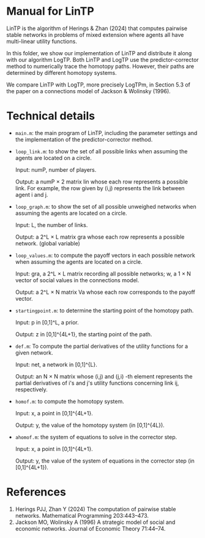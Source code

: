 # Manual for LinTP
LinTP is the algorithm of Herings & Zhan (2024) that computes pairwise stable networks in problems of mixed extension where agents all have multi-linear utility functions. 

In this folder, we show our implementation of LinTP and distribute it along with our algorithm LogTP.
Both LinTP and LogTP use the predictor-corrector method to numerically trace the homotopy paths. However, their paths are determined by different homotopy systems. 

We compare LinTP with LogTP, more precisely LogTPm, in Section 5.3 of the paper on a connections model of Jackson & Wolinsky (1996).

# Technical details
- `main.m`: the main program of LinTP, including the parameter settings and the
  implementation of the predictor-corrector method.

- `loop_link.m`: to show the set of all possible links when assuming the agents are located on a circle.
  
	 Input: numP, number of players.
  
	 Output: a numP × 2 matrix lin whose each row represents a possible link. For example, the row given by (i,j) represents the link between agent i and j. 

- `loop_graph.m`:  to show the set of all possible unweighed networks when assuming the agents are located on a circle.
  
  Input: L, the number of links.
  
  Output: a 2^L × L matrix gra whose each row represents a possible network. (global variable)
  
- `loop_values.m`: to compute the payoff vectors in each possible network when assuming the agents are located on a circle.
  
  Input: gra, a 2^L × L matrix recording all possible networks; w, a 1 × N vector of social values in the connections model.
  
  Output: a 2^L × N matrix Va whose each row corresponds to the payoff vector.

- `startingpoint.m`: to determine the starting point of the homotopy path.
  
	Input: p in [0,1]^L, a prior.

	Output: z in [0,1]^{4L+1}, the starting point of the path.
  
- `def.m`: To compute the partial derivatives of the utility functions for a given network.
  
   Input: net, a network in [0,1]^{L}.
  
   Output: an N × N matrix whose (i,j) and (j,i) -th element represents the partial derivatives of i's and j's utility functions concerning link ij, respectively.


- `homof.m`: to compute the homotopy system.
  
   Input: x, a point in [0,1]^{4L+1}.
  
   Output: y, the value of the homotopy system (in [0,1]^{4L}).

- `ahomof.m`: the system of equations to solve in the corrector step.
  
   Input: x, a point in [0,1]^{4L+1}.

   Output: y, the value of the system of equations in the corrector step (in [0,1]^{4L+1}).

# References
1. Herings PJJ, Zhan Y (2024) The computation of pairwise stable networks. Mathematical Programming 203:443–473.
2. Jackson MO, Wolinsky A (1996) A strategic model of social and economic networks. Journal of Economic Theory 71:44–74.
